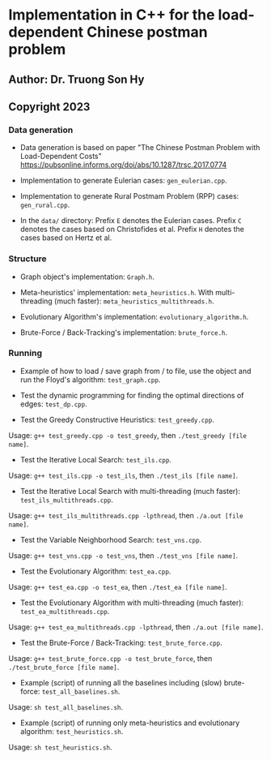 # Implementation in C++ for the load-dependent Chinese postman problem
## Author: Dr. Truong Son Hy
## Copyright 2023

### Data generation
* Data generation is based on paper "The Chinese Postman Problem with Load-Dependent Costs" https://pubsonline.informs.org/doi/abs/10.1287/trsc.2017.0774

* Implementation to generate Eulerian cases: ```gen_eulerian.cpp```.

* Implementation to generate Rural Postmam Problem (RPP) cases: ```gen_rural.cpp```.

* In the ```data/``` directory: Prefix `E` denotes the Eulerian cases. Prefix `C` denotes the cases based on Christofides et al. Prefix `H` denotes the cases based on Hertz et al.


### Structure
* Graph object's implementation: ```Graph.h```.

* Meta-heuristics' implementation: ```meta_heuristics.h```. With multi-threading (much faster): ```meta_heuristics_multithreads.h```.

* Evolutionary Algorithm's implementation: ```evolutionary_algorithm.h```.

* Brute-Force / Back-Tracking's implementation: ```brute_force.h```.


### Running
* Example of how to load / save graph from / to file, use the object and run the Floyd's algorithm: ```test_graph.cpp```.

* Test the dynamic programming for finding the optimal directions of edges: ```test_dp.cpp```.

* Test the Greedy Constructive Heuristics: ```test_greedy.cpp```.

Usage: ```g++ test_greedy.cpp -o test_greedy```, then ```./test_greedy [file name]```.

* Test the Iterative Local Search: ```test_ils.cpp```.

Usage: ```g++ test_ils.cpp -o test_ils```, then ```./test_ils [file name]```.

* Test the Iterative Local Search with multi-threading (much faster): ```test_ils_multithreads.cpp```.

Usage: ```g++ test_ils_multithreads.cpp -lpthread```, then ```./a.out [file name]```.

* Test the Variable Neighborhood Search: ```test_vns.cpp```.

Usage: ```g++ test_vns.cpp -o test_vns```, then ```./test_vns [file name]```.

* Test the Evolutionary Algorithm: ```test_ea.cpp```.

Usage: ```g++ test_ea.cpp -o test_ea```, then ```./test_ea [file name]```.

* Test the Evolutionary Algorithm with multi-threading (much faster): ```test_ea_multithreads.cpp```.

Usage: ```g++ test_ea_multithreads.cpp -lpthread```, then ```./a.out [file name]```.

* Test the Brute-Force / Back-Tracking: ```test_brute_force.cpp```.

Usage: ```g++ test_brute_force.cpp -o test_brute_force```, then ```./test_brute_force [file name]```.

* Example (script) of running all the baselines including (slow) brute-force: ```test_all_baselines.sh```.

Usage: ```sh test_all_baselines.sh```.

* Example (script) of running only meta-heuristics and evolutionary algorithm: ```test_heuristics.sh```.

Usage: ```sh test_heuristics.sh```.

